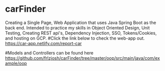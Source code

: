 # carFinder
Creating a Single Page, Web Application that uses Java Spring Boot as the back end. Intended to practice my skills in Object Oriented Design, Unit Testing, Creating REST api's, Dependency Injection, SSO, Tokens/Cookies, and hosting on GCP.
#Click the link below to check the web-app out. 
https://car-app.netlify.com/report-car

#Models and Controllers can be found here
https://github.com/frlzjosh/carFinder/tree/master/oop/src/main/java/com/example/oop
